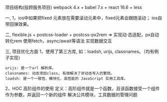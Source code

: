 项目结构(投顾服务项目)
webpack 4.x + babel 7.x + react 16.6 + less

一, 1，ios中如果把fixed 元素放在需要滚动元素中，fixed元素会跟随滚动；
  ios自带回弹效果。

二, flexible.js + postcss-loader + postcss-px2rem => 实现动·态适配，px自动转化rem
  使用fetch，async/await等语法 实现数据交互

三, 项目优化方面
  1，使用了第三方库, 如：loadsh, urijs, classnames。（均有例子实现）

    urijs: 是一个url 解析库。
    classnames: 动态添加class, 有效解决了非动态写入的繁琐。
    loadsh: 是一个一致性、模块化、高性能的 JavaScript 实用工具库。

  2，HOC 高阶组件的使用
    定义：高阶组件就是一个函数，且该函数接受一个组件作为参数，并返回一个新的组件
    解决公共模块，工具数据的管理问题